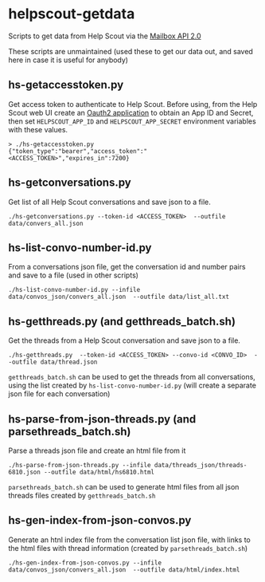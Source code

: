 # helpscout-getdata

Scripts to get data from Help Scout via the [Mailbox API 2.0](https://developer.helpscout.com/mailbox-api/)

These scripts are unmaintained (used these to get our data out, and saved here in case it is useful for anybody)

## hs-getaccesstoken.py

Get access token to authenticate to Help Scout. Before using, from the
Help Scout web UI create an [Oauth2 application](https://developer.helpscout.com/mailbox-api/overview/authentication/) to obtain an App ID and Secret, then set
`HELPSCOUT_APP_ID` and `HELPSCOUT_APP_SECRET` environment variables with these values.

```
> ./hs-getaccesstoken.py
{"token_type":"bearer","access_token":"<ACCESS_TOKEN>","expires_in":7200}
```

## hs-getconversations.py

Get list of all Help Scout conversations and save json to a file.
```
./hs-getconversations.py --token-id <ACCESS_TOKEN>  --outfile data/convers_all.json
```

## hs-list-convo-number-id.py

From a conversations json file, get the conversation id and number pairs and
save to a file (used in other scripts)
```
./hs-list-convo-number-id.py --infile data/convos_json/convers_all.json  --outfile data/list_all.txt
```

## hs-getthreads.py (and getthreads_batch.sh)

Get the threads from a Help Scout conversation and save json to a file.
```
./hs-getthreads.py  --token-id <ACCESS_TOKEN> --convo-id <CONVO_ID>  --outfile data/thread.json
```

`getthreads_batch.sh` can be used to get the threads from all conversations, using the list created by `hs-list-convo-number-id.py` (will create a separate json file
for each conversation)

## hs-parse-from-json-threads.py (and parsethreads_batch.sh)

Parse a threads json file and create an html file from it

```
./hs-parse-from-json-threads.py --infile data/threads_json/threads-6810.json --outfile data/html/hs6810.html
```

`parsethreads_batch.sh` can be used to generate html files from all json threads
files created by `getthreads_batch.sh`

## hs-gen-index-from-json-convos.py

Generate an htnl index file from the conversation list json file, with links to the
html files with thread information (created by `parsethreads_batch.sh`)

```
./hs-gen-index-from-json-convos.py --infile data/convos_json/convers_all.json  --outfile data/html/index.html
```

